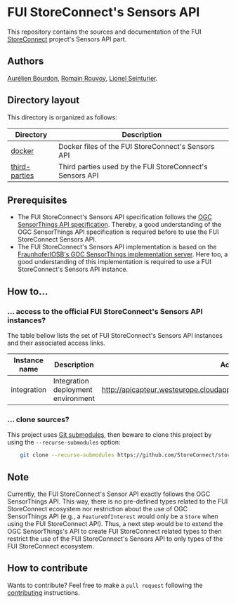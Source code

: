 # FUI StoreConnect's Sensors API

This repository contains the sources and documentation of the FUI [StoreConnect](https://www.pole-scs.org/projet/storeconnect) project's Sensors API part.

## Authors

[Aurélien Bourdon](https://github.com/abourdon), [Romain Rouvoy](http://romain.rouvoy.fr), [Lionel Seinturier](http://www.lifl.fr/~seinturi).

## Directory layout

This directory is organized as follows:

Directory                                   | Description
------------------------------------------- | --------------------------------------------------------
[docker](./docker)                          | Docker files of the FUI StoreConnect's Sensors API
[third-parties](./third-parties)            | Third parties used by the FUI StoreConnect's Sensors API 

## Prerequisites

- The FUI StoreConnect's Sensors API specification follows the [OGC SensorThings API specification](https://github.com/opengeospatial/sensorthings). Thereby, a good understanding of the OGC SensorThings API specification is required before to use the FUI StoreConnect Sensors API.
- The FUI StoreConnect's Sensors API implementation is based on the [FraunhoferIOSB's GOC SensorThings implementation server](https://github.com/FraunhoferIOSB/SensorThingsServer). Here too, a good understanding of this implementation is required to use a FUI StoreConnect's Sensors API instance. 

## How to...

### ... access to the official FUI StoreConnect's Sensors API instances?

The table bellow lists the set of FUI StoreConnect's Sensors API instances and their associated access links.

Instance name   | Description                           | Access link
--------------- | ------------------------------------- | -----------------------------------------------------------------------------
integration     | Integration deployment environment    | http://apicapteur.westeurope.cloudapp.azure.com:8080/SensorThingsService/v1.0

### ... clone sources?

This project uses [Git submodules](https://git-scm.com/book/en/v2/Git-Tools-Submodules), then beware to clone this project by using the `--recurse-submodules` option:

```bash
    git clone --recurse-submodules https://github.com/StoreConnect/storeconnect-sensors-api.git
```

## Note

Currently, the FUI StoreConnect's Sensor API exactly follows the OGC SensorThings API. This way, there is no pre-defined types related to the FUI StoreConnect ecosystem nor restriction about the use of OGC SensorThings API (e.g., a `FeatureOfInterest` would only be a `Store` when using the FUI StoreConnect API).
Thus, a next step would be to extend the OGC SensorThings's API to create FUI StoreConnect related types to then restrict the use of the FUI StoreConnect's Sensors API to only types of the FUI StoreConnect ecosystem.

## How to contribute

Wants to contribute? Feel free to make a `pull request` following the [contributing](./CONTRIBUTING.md) instructions.